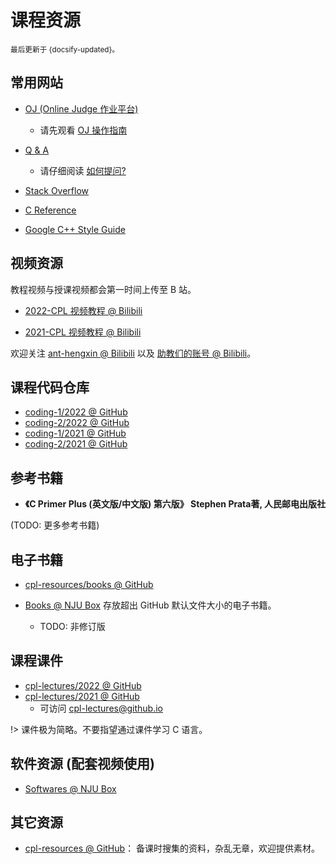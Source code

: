 # 课程资源

<small>最后更新于 {docsify-updated}。</small>

## 常用网站

- [OJ (Online Judge 作业平台)]()
  - 请先观看 [OJ 操作指南](./ex-guides?id=oj-必看-开学前)

- [Q & A]()
  - 请仔细阅读 [如何提问?](./qa?id=如何提问与求助)

- [Stack Overflow](https://stackoverflow.com/)

- [C Reference](https://en.cppreference.com/w/c)

- [Google C++ Style Guide](https://google.github.io/styleguide/cppguide.html)

## 视频资源

教程视频与授课视频都会第一时间上传至 B 站。

- [2022-CPL 视频教程 @ Bilibili](https://space.bilibili.com/479141149/channel/seriesdetail?sid=2609917)

- [2021-CPL 视频教程 @ Bilibili](https://space.bilibili.com/479141149/channel/seriesdetail?sid=490580)

欢迎关注 [ant-hengxin @ Bilibili](https://space.bilibili.com/479141149) 以及 [助教们的账号 @ Bilibili](./qa?id=助教信息)。

## 课程代码仓库

- [coding-1/2022 @ GitHub]()
- [coding-2/2022 @ GitHub]()
- [coding-1/2021 @ GitHub](https://github.com/courses-at-nju-by-hfwei/cpl-coding-1)
- [coding-2/2021 @ GitHub](https://github.com/courses-at-nju-by-hfwei/cpl-coding-2)

## 参考书籍

- **《C Primer Plus (英文版/中文版) 第六版》 Stephen Prata著, 人民邮电出版社**


(TODO: 更多参考书籍)

## 电子书籍

- [cpl-resources/books @ GitHub](https://github.com/courses-at-nju-by-hfwei/cpl-resources/tree/main/books)

- [Books @ NJU Box](https://box.nju.edu.cn/d/72a86dce9c444e98a7bd/) 存放超出 GitHub 默认文件大小的电子书籍。
  - TODO: 非修订版

## 课程课件

- [cpl-lectures/2022 @ GitHub](https://github.com/courses-at-nju-by-hfwei/cpl-lectures/blob/main/2022)
- [cpl-lectures/2021 @ GitHub](https://github.com/courses-at-nju-by-hfwei/cpl-lectures/tree/main/2021)
  - 可访问 [cpl-lectures@github.io](https://courses-at-nju-by-hfwei.github.io/cpl-lectures/)

!> 课件极为简略。不要指望通过课件学习 C 语言。

## 软件资源 (配套视频使用)

- [Softwares @ NJU Box](https://box.nju.edu.cn/d/32cbeb7bdda14493abba/)
## 其它资源

- [cpl-resources @ GitHub](https://github.com/courses-at-nju-by-hfwei/cpl-resources)：
备课时搜集的资料，杂乱无章，欢迎提供素材。